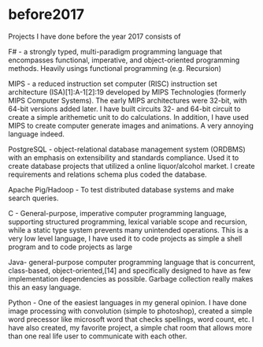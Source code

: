 # before2017
Projects I have done before the year 2017 consists of 

F# - a strongly typed, multi-paradigm programming language that encompasses functional, imperative, and object-oriented programming methods. Heavily usings functional programming (e.g. Recursion)

MIPS - a reduced instruction set computer (RISC) instruction set architecture (ISA)[1]:A-1[2]:19 developed by MIPS Technologies (formerly MIPS Computer Systems). The early MIPS architectures were 32-bit, with 64-bit versions added later. I have built circuits 32- and 64-bit circuit to create a simple arithemetic unit to do calculations. In addition, I have used MIPS to create computer generate images and animations. A very annoying language indeed.

PostgreSQL - object-relational database management system (ORDBMS) with an emphasis on extensibility and standards compliance. Used it to create database projects that utilized a online liquor/alcohol market. I create requirements and relations schema plus coded the database.

Apache Pig/Hadoop - To test distributed database systems and make search queries.

C - General-purpose, imperative computer programming language, supporting structured programming, lexical variable scope and recursion, while a static type system prevents many unintended operations. This is a very low level language, I have used it to code projects as simple a shell program and to code projects as large

Java- general-purpose computer programming language that is concurrent, class-based, object-oriented,[14] and specifically designed to have as few implementation dependencies as possible. Garbage collection really makes this an easy language.

Python - One of the easiest languages in my general opinion. I have done image processing with convolution (simple to photoshop), created a simple word precessor like microsoft word that checks spellings, word count, etc. I have also created, my favorite project, a simple chat room that allows more than one real life user to communicate with each other.
